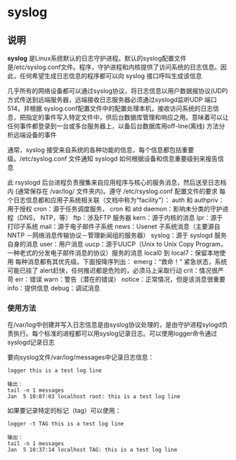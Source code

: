 # **syslog**

## 说明

**syslog** 是Linux系统默认的日志守护进程。默认的syslog配置文件是/etc/syslog.conf文件。程序，守护进程和内核提供了访问系统的日志信息。因此，任何希望生成日志信息的程序都可以向 syslog 接口呼叫生成该信息

几乎所有的网络设备都可以通过syslog协议，将日志信息以用户数据报协议(UDP)方式传送到远端服务器，远端接收日志服务器必须通过syslogd监听UDP 端口514，并根据 syslog.conf配置文件中的配置处理本机，接收访问系统的日志信息，把指定的事件写入特定文件中，供后台数据库管理和响应之用。意味着可以让任何事件都登录到一台或多台服务器上，以备后台数据库用off-line(离线) 方法分析远端设备的事件

通常，syslog 接受来自系统的各种功能的信息，每个信息都包括重要级。/etc/syslog.conf 文件通知 syslogd 如何根据设备和信息重要级别来报告信息

此 rsyslogd 后台进程负责搜集来自应用程序与核心的服务消息，然后送至日志档内 (通常保存在 /var/log/ 文件夹内)。遵守 /etc/rsyslog.conf 配置文件的要求
每个日志信息都和应用子系统相关联（文档中称为“facility”）：
auth 和 authpriv：用于授权
cron：源于任务调度服务， cron 和 atd
daemon：影响未分类的守护进程（DNS， NTP，等）
ftp：涉及FTP 服务器
kern：源于内核的消息
lpr：源于打印子系统
mail：源于电子邮件子系统
news：Usenet 子系统消息（主要源自NNTP －网络消息传输协议－管理新闻组的服务器）
syslog：源于 syslogd 服务自身的消息
user：用户消息
uucp：源于UUCP（Unix to Unix Copy Program，一种老式的分发电子邮件消息的协议）服务的消息
local0 到 local7：保留本地使用
每种消息都有其优先级。下面按降序列出：
emerg：“救命！” 紧急状态，系统可能已挂了
alert赶快，任何推迟都是危险的，必须马上采取行动
crit：情况很严苛
err：错误
warn：警告（潜在的错误）
notice：正常情况，但是该消息很重要
info：提供信息
debug：调试消息

### 使用方法  

在/var/log中创建并写入日志信息是由syslog协议处理的，是由守护进程sylogd负责执行。每个标准的进程都可以用syslog记录日志。可以使用logger命令通过syslogd记录日志

要向syslog文件/var/log/messages中记录日志信息：

```
logger this is a test log line

输出：
tail -n 1 messages
Jan  5 10:07:03 localhost root: this is a test log line

```

如果要记录特定的标记（tag）可以使用：

```
logger -t TAG this is a test log line

输出：
tail -n 1 messages
Jan  5 10:37:14 localhost TAG: this is a test log line
```


